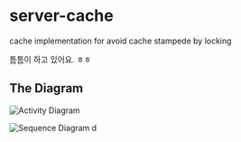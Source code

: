 # server-cache
cache implementation for avoid cache stampede by locking

틈틈이 하고 있어요. ㅎㅎ

The Diagram
----

![Activity Diagram](http://www.plantuml.com/plantuml/proxy?src=https://raw.githubusercontent.com/Maznna/server-cache/main/activity-diagram.puml)

![Sequence Diagram](http://www.plantuml.com/plantuml/proxy?src=https://raw.githubusercontent.com/Maznna/server-cache/main/sequence-diagram.puml)
d
